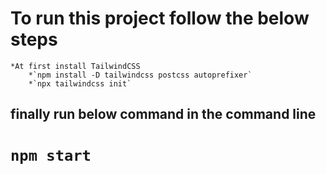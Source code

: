 # To run this project follow the below steps
    *At first install TailwindCSS
        *`npm install -D tailwindcss postcss autoprefixer`
        *`npx tailwindcss init`

## finally run below command in the command line
# `npm start`
